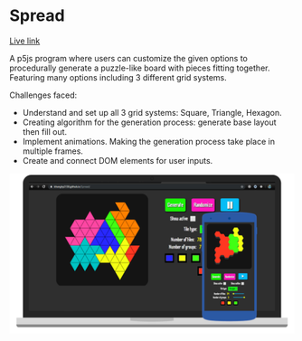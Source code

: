 # Spread

[Live link](http://khanghy2130.github.io/Spread)

A p5js program where users can customize the given options to procedurally generate a puzzle-like board with pieces fitting together. Featuring many options including 3 different grid systems.

Challenges faced:
- Understand and set up all 3 grid systems: Square, Triangle, Hexagon.
- Creating algorithm for the generation process: generate base layout then fill out.
- Implement animations. Making the generation process take place in multiple frames.
- Create and connect DOM elements for user inputs.

![featured image][img1]

[img1]: https://github.com/khanghy2130/final_portfolio/blob/master/project-images/spread.png "featured image"
